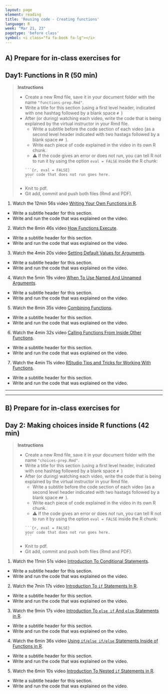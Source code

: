 ```yaml
---
layout: page
element: reading
title: 'Reusing code - Creating functions'
language: R
week: "Mar 21, 23"
pagetype: 'before class'
symbol: <i class="fa fa-book fa-lg"></i>
---
```


## A) Prepare for in-class exercises for
## Day1: Functions in R (50 min)

> **Instructions**
>
> - Create a new Rmd file, save it in your document folder with the name `"functions-prep.Rmd"`.
> - Write a title for this section (using a first level header,  indicated with one hashtag followed by a blank space `# `)
> - After (or during) watching each video, write the code that is being explained by the virtual instructor in your Rmd file.
>   - Write a subtitle before the code section of each video (as a second level header indicated with two hastags followed by a blank space `## `).
>   - Write each piece of code explained in the video in its own R chunk.
>   - ⚠️ If the code gives an error or does not run, you can tell R not to run it by using the option `eval = FALSE` inside the R chunk:
>   ````
>   ```{r, eval = FALSE}
>   your code that does not run goes here.
>   ```
>   ````
> - Knit to pdf.
> - Git add, commit and push both files (Rmd and PDF).


1. Watch the 12min 56s video [Writing Your Own Functions in R](https://youtu.be/p8tAQx7ijXE).
  - Write a subtitle header for this section.
  - Write and run the code that was explained on the video.
2. Watch the 8min 46s video [How Functions Execute](https://youtu.be/GnABzUtHiJo).
  - Write a subtitle header for this section.
  - Write and run the code that was explained on the video.
3. Watch the 4min 20s video [Setting Default Values for Arguments](https://youtu.be/dHWoaLUUXQE).
  - Write a subtitle header for this section.
  - Write and run the code that was explained on the video.
4. Watch the 5min 19s video [When To Use Named And Unnamed Arguments](https://youtu.be/pAVsqyc372s).
  - Write a subtitle header for this section.
  - Write and run the code that was explained on the video.
5. Watch the 8min 35s video [Combining Functions](https://youtu.be/D2gr0rBegP0).
  - Write a subtitle header for this section.
  - Write and run the code that was explained on the video.
6. Watch the 4min 32s video [Calling Functions From Inside Other Functions](https://youtu.be/SGtIDhWnBQ8).
  - Write a subtitle header for this section.
  - Write and run the code that was explained on the video.
7. Watch the 4min 11s video [RStudio Tips and Tricks for Working With Functions](https://youtu.be/UdkIGmh383Y).
  - Write a subtitle header for this section.
  - Write and run the code that was explained on the video.

---
---

## B) Prepare for in-class exercises for
## Day 2: Making choices inside R functions (42 min)

> **Instructions**
>
> - Create a new Rmd file, save it in your document folder with the name `"choices-prep.Rmd"`.
> - Write a title for this section (using a first level header, indicated with one hashtag followed by a blank space `# `)
> - After (or during) watching each video, write the code that is being explained by the virtual instructor in your Rmd file.
>   - Write a subtitle before the code section of each video (as a second level header indicated with two hastags followed by a blank space `## `).
>   - Write each piece of code explained in the video in its own R chunk.
>   - ⚠️ If the code gives an error or does not run, you can tell R not to run it by using the option `eval = FALSE` inside the R chunk:
>   ````
>   ```{r, eval = FALSE}
>   your code that does not run goes here.
>   ```
>   ````
> - Knit to pdf.
> - Git add, commit and push both files (Rmd and PDF).


1. Watch the 11min 51s video [Introduction To Conditional Statements](https://youtu.be/muEku7Svqvo).
  - Write a subtitle header for this section.
  - Write and run the code that was explained on the video.
2. Watch the 7min 17s video [Introduction To `if` Statements In R](https://youtu.be/N6E_qqhwr7M).
  - Write a subtitle header for this section.
  - Write and run the code that was explained on the video.
3. Watch the 9min 17s video [Introduction To `else if` And `else` Statements in R](https://youtu.be/JCrbU6bu3_8).
  - Write a subtitle header for this section.
  - Write and run the code that was explained on the video.
4. Watch the 6min 36s video [Using `if/else if/else` Statements Inside of Functions in R](https://youtu.be/C3tcEuc_46Y).
  - Write a subtitle header for this section.
  - Write and run the code that was explained on the video.
5. Watch the 6min 10s video [Introduction To Nested `if` Statements in R](https://youtu.be/jEBErwyiz_Q).
  - Write a subtitle header for this section.
  - Write and run the code that was explained on the video.
